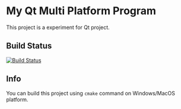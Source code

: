 # My Qt Multi Platform Program
This project is a experiment for Qt project.

## Build Status
[![Build Status](https://travis-ci.org/rayxuln/MyQtMultiPlatform0.svg?branch=master)](https://travis-ci.org/rayxuln/MyQtMultiPlatform0)

## Info
You can build this project using `cmake` command on Windows/MacOS platform.